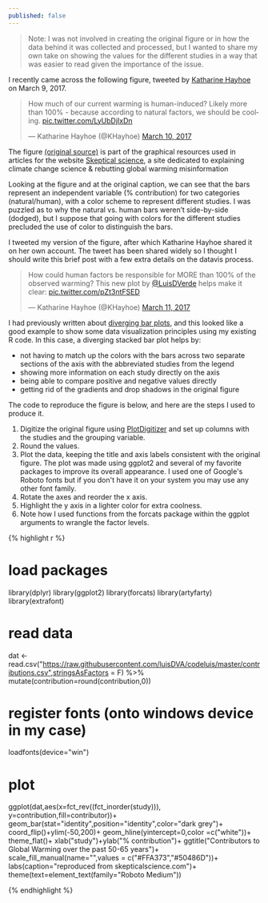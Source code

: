 ```yaml
---
published: false
---
```

> Note: I was not involved in creating the original figure or in how the data behind it was collected and processed, but I wanted to share my own take on showing the values for the different studies in a way that was easier to read given the importance of the issue.

I recently came across the following figure, tweeted by [Katharine Hayhoe](https://twitter.com/KHayhoe) on March 9, 2017. 

<blockquote class="twitter-tweet" data-lang="en"><p lang="en" dir="ltr">How much of our current warming is human-induced? Likely more than 100% - because according to natural factors, we should be cooling. <a href="https://t.co/LyUbDjIxDn">pic.twitter.com/LyUbDjIxDn</a></p>&mdash; Katharine Hayhoe (@KHayhoe) <a href="https://twitter.com/KHayhoe/status/839994424130174977">March 10, 2017</a></blockquote>
<script async src="//platform.twitter.com/widgets.js" charset="utf-8"></script>

The figure [(original source)](https://skepticalscience.com/graphics.php?g=57) is part of the graphical resources used in articles for the website [Skeptical science](https://skepticalscience.com), a site dedicated to explaining climate change science & rebutting global warming misinformation

Looking at the figure and at the original caption, we can see that the bars represent an independent variable (% contribution) for two categories (natural/human), with a color scheme to represent different studies. I was puzzled as to why the natural vs. human bars weren’t side-by-side (dodged), but I suppose that going with colors for the different studies precluded the use of color to distinguish the bars.

I tweeted my version of the figure, after which Katharine Hayhoe shared it on her own account. The tweet has been shared widely so I thought I should write this brief post with a few extra details on the datavis process.   

<blockquote class="twitter-tweet" data-lang="en"><p lang="en" dir="ltr">How could human factors be responsible for MORE than 100% of the observed warming? This new plot by <a href="https://twitter.com/LuisDVerde">@LuisDVerde</a> helps make it clear: <a href="https://t.co/pZt3ntFSED">pic.twitter.com/pZt3ntFSED</a></p>&mdash; Katharine Hayhoe (@KHayhoe) <a href="https://twitter.com/KHayhoe/status/840581942273810432">March 11, 2017</a></blockquote>
<script async src="//platform.twitter.com/widgets.js" charset="utf-8"></script>

I had previously written about [diverging bar plots](http://luisdva.github.io/Diverging-bar-plots/), and this looked like a good example to show some data visualization principles using my existing R code. In this case, a diverging stacked bar plot helps by: 

- not having to match up the colors with the bars across two separate sections of the axis with the abbreviated studies from the legend
- showing more information on each study directly on the axis
- being able to compare positive and negative values directly
- getting rid of the gradients and drop shadows in the original figure

The code to reproduce the figure is below, and here are the steps I used to produce it.

1. Digitize the original figure using [PlotDigitizer](http://plotdigitizer.sourceforge.net/) and set up columns with the studies and the grouping variable. 
2. Round the values. 
3. Plot the data, keeping the title and axis labels consistent with the original figure. The plot was made using ggplot2 and several of my favorite packages to improve its overall appearance. I used one of Google's Roboto fonts but if you don't have it on your system you may use any other font family.
4. Rotate the axes and reorder the x axis.
5. Highlight the y axis in a lighter color for extra coolness.
6. Note how I used functions from the forcats package within the ggplot arguments to wrangle the factor levels.

{% highlight r %}

# load packages
library(dplyr)
library(ggplot2)
library(forcats)
library(artyfarty)
library(extrafont)
# read data
dat <- read.csv("https://raw.githubusercontent.com/luisDVA/codeluis/master/contributions.csv",stringsAsFactors = F) %>% 
          mutate(contribution=round(contribution,0))
# register fonts (onto windows device in my case)
loadfonts(device="win")
# plot
ggplot(dat,aes(x=fct_rev((fct_inorder(study))), y=contribution,fill=contributor))+
  geom_bar(stat="identity",position="identity",color="dark grey")+
  coord_flip()+ylim(-50,200)+
  geom_hline(yintercept=0,color =c("white"))+
  theme_flat()+
  xlab("study")+ylab("% contribution")+
  ggtitle("Contributors to Global Warming over the past 50-65 years")+
  scale_fill_manual(name="",values = c("#FFA373","#50486D"))+
  labs(caption="reproduced from skepticalscience.com")+
  theme(text=element_text(family="Roboto Medium"))
    
{% endhighlight %}
